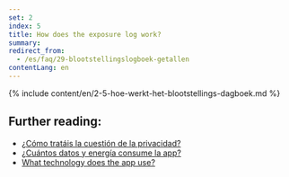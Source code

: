 ```yaml
---
set: 2
index: 5
title: How does the exposure log work?
summary: 
redirect_from: 
  - /es/faq/29-blootstellingslogboek-getallen
contentLang: en
---
```

{% include content/en/2-5-hoe-werkt-het-blootstellings-dagboek.md %}

## Further reading:

- [¿Cómo tratáis la cuestión de la privacidad?](/{{page.lang}}/faq/2-8-hoe-zit-het-met-mijn-privacy)
- [¿Cuántos datos y energía consume la app?](/{{page.lang}}/faq/2-2-hoeveel-data-en-stroom-gebruikt-de-app)
- [What technology does the app use?](/{{page.lang}}/faq/2-6-hoe-werkt-de-app-technisch-precies) 
